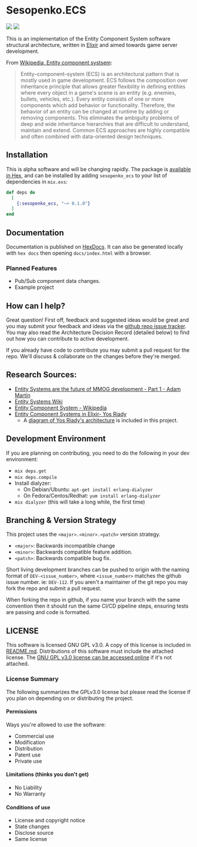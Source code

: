 # Sesopenko.ECS

![](https://github.com/sesopenko/sesopenko_ecs/workflows/mix%20format/badge.svg)
![](https://github.com/sesopenko/sesopenko_ecs/workflows/mix%20test/badge.svg)

This is an implementation of the Entity Component System software structural architecture, written in [Elixir](https://elixir-lang.org/) and aimed towards game server development.

From [Wikipedia, Entity component systsem](https://en.wikipedia.org/wiki/Entity_component_system):
> Entity–component–system (ECS) is an architectural pattern that is mostly used in game development. ECS follows the composition over inheritance principle that allows greater flexibility in defining entities where every object in a game's scene is an entity (e.g. enemies, bullets, vehicles, etc.). Every entity consists of one or more components which add behavior or functionality. Therefore, the behavior of an entity can be changed at runtime by adding or removing components. This eliminates the ambiguity problems of deep and wide inheritance hierarchies that are difficult to understand, maintain and extend. Common ECS approaches are highly compatible and often combined with data-oriented design techniques.

## Installation

This is alpha software and will be changing rapidly. The package is [available in Hex](https://hex.pm/packages/sesopenko_ecs), and can be installed by adding `sesopenko_ecs` to your list of dependencies in `mix.exs`:

```elixir
def deps do
  [
    {:sesopenko_ecs, "~> 0.1.0"}
  ]
end
```

## Documentation

Documentation is published on [HexDocs](https://hexdocs.pm/sesopenko_ecs/).  It can also be generated locally with `hex docs` then opening `docs/index.html` with a browser.

### Planned Features

* Pub/Sub component data changes.
* Example project

## How can I help?

Great question! First off, feedback and suggested ideas would be great and you may submit your feedback and ideas via the [github repo issue tracker](https://github.com/sesopenko/sesopenko_ecs/issues). You may also read the Architecture Decision Record (detailed below) to find out how you can contribute to active development.

If you already have code to contribute you may submit a pull request for the repo. We'll discuss & collaborate on the changes before they're merged.

## Research Sources:
* [Entity Systems are the future of MMOG development - Part 1 - Adam Martin](http://t-machine.org/index.php/2007/09/03/entity-systems-are-the-future-of-mmog-development-part-1/)
* [Entity Systems Wiki](http://entity-systems.wikidot.com/)
* [Entity Component System - Wikipedia](https://en.wikipedia.org/wiki/Entity_component_system)
* [Entity Component Systems in Elixir- Yos Riady](https://yos.io/2016/09/17/entity-component-systems/)
  * A [diagram of Yos Riady's architecture](documentation/yos_riady_ecs_design.png) is included in this project.

## Development Environment

If you are planning on contributing, you need to do the following in your dev environment:

* `mix deps.get`
* `mix deps.compile`
* Install dialyzer:
  * On Debian/Ubuntu: `apt-get install erlang-dialyzer`
  * On Fedora/Centos/Redhat: `yum install erlang-dialyzer`
* `mix dialyzer` (this will take a long while, the first time)

## Branching & Version Strategy

This project uses the `<major>.<minor>.<patch>` version strategy.

* `<major>`: Backwards incompatible change
* `<minor>`: Backwards compatible feature addition.
* `<patch>`: Backwards compatible bug fix.

Short living development branches can be pushed to origin with the naming format of `DEV-<issue_number>`, where `<issue_number>` matches the github issue number.  ie: `DEV-112`. If you aren't a maintainer of the git repo you may fork the repo and submit a pull request.

When forking the repo in github, if you name your branch with the same convention then it should run the same CI/CD pipeline steps, ensuring tests are passing and code is formatted.

## LICENSE

This software is licensed GNU GPL v3.0.  A copy of this license is included in [README.md](README.md). Distributions of this software must include the attached license.  The [GNU GPL v3.0 license can be accessed online](https://www.gnu.org/licenses/gpl-3.0.en.html) if it's not attached.

### License Summary

The following summarizes the GPLv3.0 license but please read the license if you plan on depending on or distributing the project.

#### Permissions

Ways you're allowed to use the software:

* Commercial use
* Modification
* Distribution
* Patent use
* Private use

#### Limitations (thinks you don't get)

* No Liability
* No Warranty

#### Conditions of use

* License and copyright notice
* State changes
* Disclose source
* Same license
